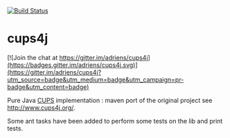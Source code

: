 [![Build Status](https://travis-ci.org/adriens/cups4j.svg?branch=master)](https://travis-ci.org/adriens/cups4j)

# cups4j

[![Join the chat at https://gitter.im/adriens/cups4j](https://badges.gitter.im/adriens/cups4j.svg)](https://gitter.im/adriens/cups4j?utm_source=badge&utm_medium=badge&utm_campaign=pr-badge&utm_content=badge)

Pure Java [CUPS](https://www.cups.org/) implementation : maven port of the original project see http://www.cups4j.org/.

Some ant tasks have been added to perform some tests on the lib and print tests.


